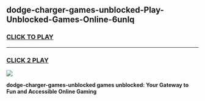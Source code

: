 
## dodge-charger-games-unblocked-Play-Unblocked-Games-Online-6unlq
<h3>
<a href="https://premium76.site?title=dodge-charger-games-unblocked&ref=25A">CLICK TO PLAY</a></h3>
<hr>

<h3>
<a href="https://premium76.site?title=dodge-charger-games-unblocked&ref=25A">CLICK 2 PLAY</a>
  
</h3>

<a href="https://premium76.site?title=dodge-charger-games-unblocked&ref=25A"><img src="https://clearcache.store/games.png"></a>


**dodge-charger-games-unblocked games unblocked: Your Gateway to Fun and Accessible Online Gaming**
